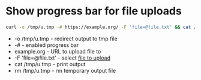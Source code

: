 # Show progress bar for file uploads

```bash
curl -o /tmp/u.tmp -# https://example.org/ -F 'file=@file.txt' && cat /tmp/u.tmp && rm /tmp/u.tmp
```

- -o /tmp/u.tmp - redirect output to tmp file
- -# - enabled progress bar
- example.org - URL to upload file to
- -F 'file=@file.txt' - select [file to upload](/curl/upload_file)
- cat /tmp/u.tmp - print output
- rm /tmp/u.tmp - rm temporary output file
